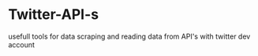 # Twitter-API-s
usefull tools for data scraping and reading data from API's with twitter dev account 
